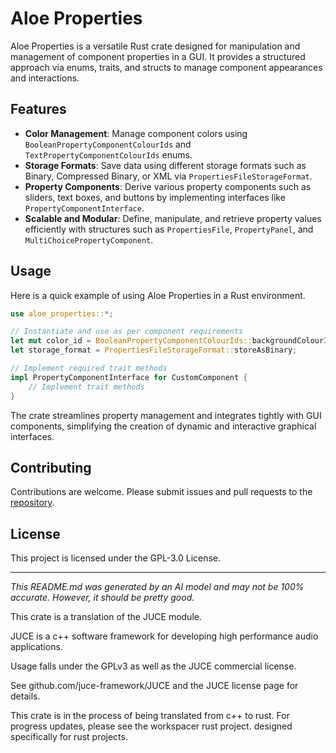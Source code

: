 # Aloe Properties

Aloe Properties is a versatile Rust crate designed for manipulation and management of component properties in a GUI. It provides a structured approach via enums, traits, and structs to manage component appearances and interactions.

## Features

- **Color Management**: Manage component colors using `BooleanPropertyComponentColourIds` and `TextPropertyComponentColourIds` enums.
- **Storage Formats**: Save data using different storage formats such as Binary, Compressed Binary, or XML via `PropertiesFileStorageFormat`.
- **Property Components**: Derive various property components such as sliders, text boxes, and buttons by implementing interfaces like `PropertyComponentInterface`.
- **Scalable and Modular**: Define, manipulate, and retrieve property values efficiently with structures such as `PropertiesFile`, `PropertyPanel`, and `MultiChoicePropertyComponent`.

## Usage

Here is a quick example of using Aloe Properties in a Rust environment.

```rust
use aloe_properties::*;

// Instantiate and use as per component requirements
let mut color_id = BooleanPropertyComponentColourIds::backgroundColourId;
let storage_format = PropertiesFileStorageFormat::storeAsBinary;

// Implement required trait methods
impl PropertyComponentInterface for CustomComponent {
    // Implement trait methods
}

```

The crate streamlines property management and integrates tightly with GUI components, simplifying the creation of dynamic and interactive graphical interfaces.

## Contributing

Contributions are welcome. Please submit issues and pull requests to the [repository](https://github.com/klebs6/aloe-rs).

## License

This project is licensed under the GPL-3.0 License. 

---

*This README.md was generated by an AI model and may not be 100% accurate. However, it should be pretty good.*

This crate is a translation of the JUCE module.

JUCE is a c++ software framework for developing high performance audio applications.

Usage falls under the GPLv3 as well as the JUCE commercial license.

See github.com/juce-framework/JUCE and the JUCE license page for details.

This crate is in the process of being translated from c++ to rust. For progress updates, please see the workspacer rust project. designed specifically for rust projects.
